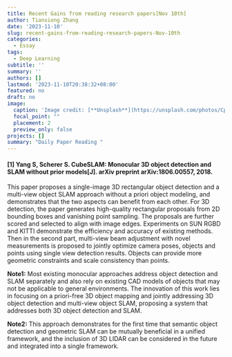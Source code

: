 ```yaml
---
title: Recent Gains from reading research papers[Nov 10th]
author: Tianxiong Zhang
date: '2023-11-10'
slug: recent-gains-from-reading-research-papers-Nov-10th
categories:
  - Essay
tags:
  - Deep Learning
subtitle: ''
summary: ''
authors: []
lastmod: '2023-11-10T20:38:32+08:00'
featured: no
draft: no
image:
  caption: 'Image credit: [**Unsplash**](https://unsplash.com/photos/CpkOjOcXdUY)'
  focal_point: ""
  placement: 2
  preview_only: false
projects: []
summary: "Daily Paper Reading "
---
```

#### [1] Yang S, Scherer S. CubeSLAM: Monocular 3D object detection and SLAM without prior models[J]. arXiv preprint arXiv:1806.00557, 2018.

This paper proposes a single-image 3D rectangular object detection and a multi-view object SLAM approach without a priori object modeling, and demonstrates that the two aspects can benefit from each other. For 3D detection, the paper generates high-quality rectangular proposals from 2D bounding boxes and vanishing point sampling. The proposals are further scored and selected to align with image edges. Experiments on SUN RGBD and KITTI demonstrate the efficiency and accuracy of existing methods. Then in the second part, multi-view beam adjustment with novel measurements is proposed to jointly optimize camera poses, objects and points using single view detection results. Objects can provide more geometric constraints and scale consistency than points.

**Note1:**
Most existing monocular approaches address object detection and SLAM separately and also rely on existing CAD models of objects that may not be applicable to general environments. The innovation of this work lies in focusing on a priori-free 3D object mapping and jointly addressing 3D object detection and multi-view object SLAM, proposing a system that addresses both 3D object detection and SLAM.

**Note2:**
This approach demonstrates for the first time that semantic object detection and geometric SLAM can be mutually beneficial in a unified framework, and the inclusion of 3D LIDAR can be considered in the future and integrated into a single framework.

